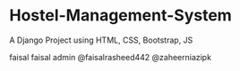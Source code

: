 # Hostel-Management-System
A Django Project using HTML, CSS, Bootstrap, JS


faisal
faisal
admin
@faisalrasheed442
@zaheerniazipk
